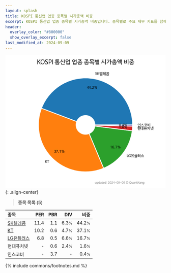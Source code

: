 ```yaml
---
layout: splash
title: KOSPI 통신업 업종 종목별 시가총액 비중
excerpt: KOSPI 통신업 업종 종목별 시가총액 비중입니다. 종목별로 주요 재무 지표를 함께 표시합니다.
header:
  overlay_color: "#800000"
  show_overlay_excerpt: false
last_modified_at: 2024-09-09
---
```



![KOSPI 통신업 업종 종목별 시가총액 비중](/stats/sector/images/kospi_업종_통신업_종목.png){: .align-center}


> **종목 목록 (5)**<a id="list"></a>

| **종목** | **PER** | **PBR** | **DIV** | **비중** |
| :------- | ------: | ------: | ------: | -------: |
| [SK텔레콤](/017670/) | 11.4 | 1.1 | 6.3<small>%</small> | 44.2<small>%</small> |
| [KT](/030200/) | 10.2 | 0.6 | 4.7<small>%</small> | 37.1<small>%</small> |
| [LG유플러스](/032640/) | 6.8 | 0.5 | 6.6<small>%</small> | 16.7<small>%</small> |
| 현대퓨처넷 | - | 0.6 | 2.4<small>%</small> | 1.6<small>%</small> |
| 인스코비 | - | 3.7 | - | 0.4<small>%</small> |

{% include commons/footnotes.md %}